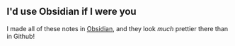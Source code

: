 ## I'd use Obsidian if I were you
I made all of these notes in [Obsidian](https://obsidian.md), and they look *much* prettier there than in Github!
